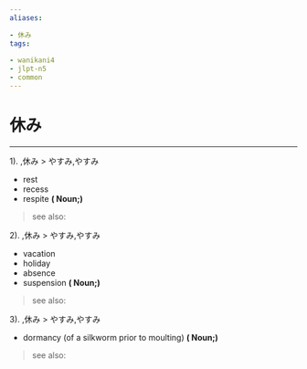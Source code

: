 ```yaml
---
aliases:
    
- 休み
tags:
    
- wanikani4
- jlpt-n5
- common
---
```


# 休み
---
1).
,休み > やすみ,やすみ

- rest
- recess
- respite
**( Noun;)**
> see also: 
            
2).
,休み > やすみ,やすみ

- vacation
- holiday
- absence
- suspension
**( Noun;)**
> see also: 
            
3).
,休み > やすみ,やすみ

- dormancy (of a silkworm prior to moulting)
**( Noun;)**
> see also: 
            